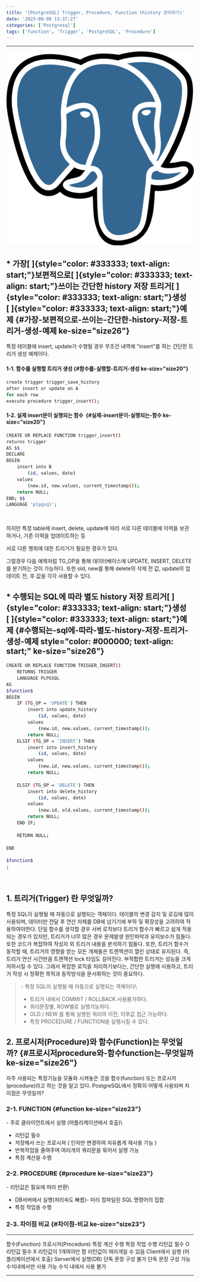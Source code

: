 ```yaml
---
title: '[PostgreSQL] Trigger, Procedure, Function (history 관리하기)'
date: '2023-09-08 13:37:27'
categories: ['Postgresql']
tags: ['function', 'Trigger', 'PostgreSQL', 'Procedure']
---
```


------------------------------------------------------------------------

![](/images/posts/3/img.png)

## \* 가장[ ]{style="color: #333333; text-align: start;"}보편적으로[ ]{style="color: #333333; text-align: start;"}쓰이는 간단한 history 저장 트리거[ ]{style="color: #333333; text-align: start;"}생성[ ]{style="color: #333333; text-align: start;"}예제 {#가장-보편적으로-쓰이는-간단한-history-저장-트리거-생성-예제 ke-size="size26"}

특정 테이블에 insert, update가 수행될 경우 무조건 내역에 "insert"를 하는 간단한 트리거 생성 예제이다.

#### 1-1. 함수를 실행할 트리거 생성 {#함수를-실행할-트리거-생성 ke-size="size20"}

``` {.bash ke-language="bash" ke-type="codeblock"}
create trigger trigger_save_history
after insert or update on A
for each row
execute procedure trigger_insert();
```

#### 1-2. 실제 insert문이 실행되는 함수  {#실제-insert문이-실행되는-함수 ke-size="size20"}

``` {.bash ke-language="bash" ke-type="codeblock"}
CREATE OR REPLACE FUNCTION trigger_insert()
returns trigger
AS $$
DECLARE
BEGIN
    insert into B
        (id, values, date)
    values
        (new.id, new.values, current_timestamp());
    return NULL;
END; $$
LANGUAGE 'plpgsql';
```
 

하지만 특정 table에 insert, delete, update에 따라 서로 다른 테이블에 이력을 보관하거나, 기존 이력을 업데이트하는 등

서로 다른 행위에 대한 트리거가 필요한 경우가 있다.
 

그럴경우 다음 예제처럼 TG_OP을 통해 데이터베이스에 UPDATE, INSERT, DELETE를 분기하는 것이 가능하다. 또한 old, new를 통해 delete의 삭제 전 값, update의 업데이트 전, 후 값을 각각 사용할 수 있다.

## \* 수행되는 SQL에 따라 별도 history 저장 트리거[ ]{style="color: #333333; text-align: start;"}생성[ ]{style="color: #333333; text-align: start;"}예제 {#수행되는-sql에-따라-별도-history-저장-트리거-생성-예제 style="color: #000000; text-align: start;" ke-size="size26"}

``` {.bash ke-language="bash" ke-type="codeblock"}
CREATE OR REPLACE FUNCTION TRIGGER_INSERT()
    RETURNS TRIGGER
    LANGUAGE PLPGSQL
AS
$function$
BEGIN
    IF (TG_OP = 'UPDATE') THEN
        insert into update_history
            (id, values, date)
        values
            (new.id, new.values, current_timestamp());
        return NULL;
    ELSIF (TG_OP = 'INSERT') THEN
        insert into insert_history
            (id, values, date)
        values
            (new.id, new.values, current_timestamp());
        return NULL;

    ELSIF (TG_OP = 'DELETE') THEN
        insert into delete_history
            (id, values, date)
        values
            (new.id, old.values, current_timestamp());
        return NULL;
    END IF;

    RETURN NULL;

END

$function$
;
```
 

## 1. 트리거(Trigger) 란 무엇일까?

특정 SQL이 실행될 때 자동으로 실행되는 객체이다. 테이블의 변경 감지 및 로깅에 많이 사용되며, 데이터만 전달 후 연산 자체를 DB에 넘기기에 부하 및 확장성을 고려하여 적용하여야한다. 단일 함수를 생각할 경우 서버 로직보다 트리거 함수가 빠르고 쉽게 적용되는 경우가 있지만, 트리거가 너무 많은 경우 문제발생 원인파악과 유지보수가 힘들다. 또한 코드가 복잡하여 작성자 외 트리거 내용을 분석하기 힘들다. 또한, 트리거 함수가 동작할 때, 트리거의 영향을 받는 모든 개체들은 트랜잭션이 열린 상태로 유지된다. 즉, 트리거 연산 시간만큼 트랜잭션 lock 타임도 길어진다. 부적합한 트리거는 성능을 크게 저하시킬 수 있다. 그래서 복잡한 로직을 처리하기보다는, 간단한 실행에 사용하고, 트리거 작성 시 정확한 목적과 동작방식을 문서화하는 것이 중요하다.

> \- 특정 SQL이 실행될 때 자동으로 실행되는 객체이다\
> - 트리거 내에서 COMMIT / ROLLBACK 사용불가하다.
> - 쿼리문장별, ROW별로 실행가능하다.
> - OLD / NEW 를 통해 실행된 쿼리의 이전, 이후값 접근 가능하다.
> - 특정 PROCEDURE / FUNCTION을 실행시킬 수 있다.

## 2. 프로시저(Procedure)와 함수(Function)는 무엇일까? {#프로시저procedure와-함수function는-무엇일까 ke-size="size26"}

자주 사용되는 특정기능을 모듈화 시켜놓은 것을 함수(function) 또는 프로시저(procedure)라고 하는 것을 알고 있다. PostgreSQL에서 정확히 어떻게 사용되며 차이점은 무엇일까?

### 2-1. FUNCTION {#function ke-size="size23"}

\- 주로 클라이언트에서 실행 (어플리케이션에서 호출)\
- 리턴값 필수
- 저장해서 쓰는 프로시져 ( 인자만 변경하여 자유롭게 재사용 가능 )
- 반복작업을 줄여주며 여러개의 쿼리문을 묶어서 실행 가능
- 특정 계산을 수행

### 2-2. PROCEDURE {#procedure ke-size="size23"}

\- 리턴값은 필요에 따라 반환\
- DB서버에서 실행(처리속도 빠름)- 미리 컴파일된 SQL 명령어의 집합
- 특정 작업을 수행

### 2-3. 차이점 비교 {#차이점-비교 ke-size="size23"}

  ----------------------------------------- ---------------------------
  함수(Function)                            프로시저(Procedure)
  특정 계산 수행                            특정 작업 수행
  리턴값 필수 O                             리턴값 필수 X
  리턴값이 1개여야만 함                     리턴값이 여러개일 수 있음
  Client에서 실행 (어플리케이션에서 호출)   Server에서 실행(DB)
  단독 문장 구성 불가                       단독 문장 구성 가능
  수식내에서만 사용 가능                    수식 내에서 사용 불가
  ----------------------------------------- ---------------------------
 

